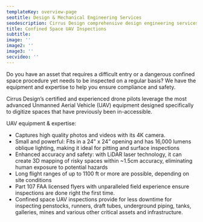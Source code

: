 ```yaml
---
templateKey: overview-page
seotitle: Design & Mechanical Engineering Services
seodescription: Cirrus Design comprehensive design engineering services including mechanical, electrical, drafting and structural services for Washington and Idaho
title: Confined Space UAV Inspections
subtitle:
image: ''
image2: ''
image3: ''
secvideo: ''
---
```


Do you have an asset that requires a difficult entry or a dangerous confined space procedure yet needs to be inspected on a regular basis? We have the equipment and expertise to help you ensure compliance and safety.

Cirrus Design’s certified and experienced drone pilots leverage the most advanced Unmanned Aerial Vehicle (UAV) equipment designed specifically to digitize spaces that have previously been in-accessible.

UAV equipment & expertise:
- Captures high quality photos and videos with its 4K camera.
- Small and powerful: Fits in a 24” x 24” opening and has 16,000 lumens oblique lighting, making it ideal for pitting and surface inspections
- Enhanced accuracy and safety: with LiDAR laser technology, it can create 3D mapping of risky spaces within  ~1.5cm accuracy, eliminating human exposure to potential hazards
- Long flight ranges of up to 1100 ft or more are possible, depending on site conditions
- Part 107 FAA licensed flyers with unparalleled field experience ensure inspections are done right the first time.
- Confined space UAV inspections provide for less downtime for inspecting penstocks, runners, draft tubes, underground piping, tanks, galleries, mines and various other critical assets and infrastructure.
